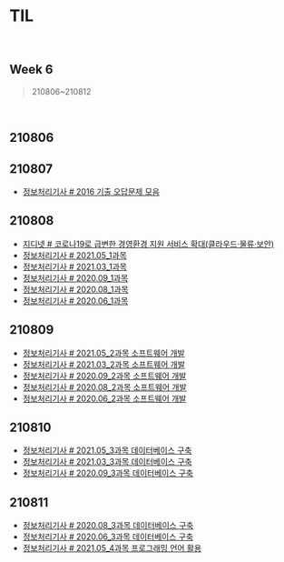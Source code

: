 # TIL

<br>

## Week 6

> 210806~210812

<br>



## 210806





## 210807

* [정보처리기사 # 2016 기출 오답문제 모음](https://pythontoomuchinformation.tistory.com/375)



## 210808

* [지디넷 # 코로나19로 급변한 경영환경 지원 서비스 확대(클라우드·물류·보안)]( https://pythontoomuchinformation.tistory.com/376)
* [정보처리기사 # 2021.05_1과목](https://pythontoomuchinformation.tistory.com/377)
* [정보처리기사 # 2021.03_1과목](https://pythontoomuchinformation.tistory.com/378)
* [정보처리기사 # 2020.09_1과목](https://pythontoomuchinformation.tistory.com/379)
* [정보처리기사 # 2020.08_1과목](https://pythontoomuchinformation.tistory.com/380)
* [정보처리기사 # 2020.06_1과목](https://pythontoomuchinformation.tistory.com/381)



## 210809

* [정보처리기사 # 2021.05_2과목 소프트웨어 개발](https://pythontoomuchinformation.tistory.com/382)
* [정보처리기사 # 2021.03_2과목 소프트웨어 개발](https://pythontoomuchinformation.tistory.com/383)
* [정보처리기사 # 2020.09_2과목 소프트웨어 개발](https://pythontoomuchinformation.tistory.com/384)
* [정보처리기사 # 2020.08_2과목 소프트웨어 개발](https://pythontoomuchinformation.tistory.com/385)
* [정보처리기사 # 2020.06_2과목 소프트웨어 개발](https://pythontoomuchinformation.tistory.com/386)



## 210810

* [정보처리기사 # 2021.05_3과목 데이터베이스 구축](https://pythontoomuchinformation.tistory.com/387)
* [정보처리기사 # 2021.03_3과목 데이터베이스 구축](https://pythontoomuchinformation.tistory.com/388)
* [정보처리기사 # 2020.09_3과목 데이터베이스 구축](https://pythontoomuchinformation.tistory.com/389)



## 210811

* [정보처리기사 # 2020.08_3과목 데이터베이스 구축](https://pythontoomuchinformation.tistory.com/390)
* [정보처리기사 # 2020.06_3과목 데이터베이스 구축](https://pythontoomuchinformation.tistory.com/391)
* [정보처리기사 # 2021.05_4과목 프로그래밍 언어 활용](https://pythontoomuchinformation.tistory.com/392)

